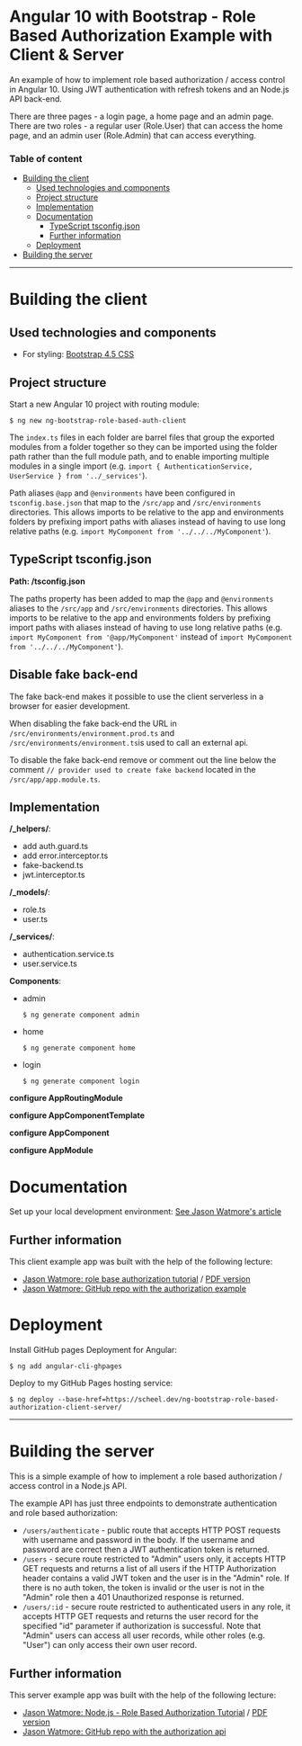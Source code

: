 # Angular 10 with Bootstrap - Role Based Authorization Example with Client & Server

An example of how to implement role based authorization / access control in Angular 10. Using JWT authentication with refresh tokens and an Node.js API back-end.

There are three pages - a login page, a home page and an admin page. There are two roles - a regular user (Role.User) that can access the home page, and an admin user (Role.Admin) that can access everything.

### Table of content
* [Building the client](#Building-the-client)
  * [Used technologies and components](#Used-technologies-and-components)
  * [Project structure](#Project-structure)
  * [Implementation](#Implementation)
  * [Documentation](#Documentation)
    * [TypeScript tsconfig.json](#TypeScript-tsconfig.json)
    * [Further information](#Further-information)
  * [Deployment](#Deployment)
* [Building the server](#Building-the-server)

---

# Building the client

## Used technologies and components
* For styling: [Bootstrap 4.5 CSS](https://getbootstrap.com/docs/4.5/getting-started/introduction/)

## Project structure

Start a new Angular 10 project with routing module:
```shell
$ ng new ng-bootstrap-role-based-auth-client
```

The `index.ts` files in each folder are barrel files that group the exported modules from a folder together so they can be imported using the folder path rather than the full module path, and to enable importing multiple modules in a single import (e.g. `import { AuthenticationService, UserService } from '../_services'`).

Path aliases `@app` and `@environments` have been configured in `tsconfig.base.json` that map to the `/src/app` and `/src/environments` directories. This allows imports to be relative to the app and environments folders by prefixing import paths with aliases instead of having to use long relative paths (e.g. `import MyComponent from '../../../MyComponent'`).

## TypeScript tsconfig.json

**Path: /tsconfig.json**

The paths property has been added to map the `@app` and `@environments` aliases to the `/src/app` and `/src/environments` directories. This allows imports to be relative to the app and environments folders by prefixing import paths with aliases instead of having to use long relative paths (e.g. `import MyComponent from '@app/MyComponent'` instead of `import MyComponent from '../../../MyComponent'`).

## Disable fake back-end

The fake back-end makes it possible to use the client serverless in a browser for easier development.

When disabling the fake back-end the URL in `/src/environments/environment.prod.ts` and `/src/environments/environment.ts`is used to call an external api.

To disable the fake back-end remove or comment out the line below the comment `// provider used to create fake backend` located in the `/src/app/app.module.ts`.

## Implementation

**/_helpers/**:
* add auth.guard.ts
* add error.interceptor.ts
* fake-backend.ts
* jwt.interceptor.ts

**/_models/**:
* role.ts
* user.ts

**/_services/**:
* authentication.service.ts
* user.service.ts

**Components**:
* admin
  ```shell
  $ ng generate component admin
  ```

* home
  ```shell
  $ ng generate component home
  ```

* login
  ```shell
  $ ng generate component login
  ```

**configure AppRoutingModule**

**configure AppComponentTemplate**

**configure AppComponent**

**configure AppModule**

# Documentation

Set up your local development environment: [See Jason Watmore's article](https://jasonwatmore.com/post/2020/06/02/angular-setup-development-environment)

## Further information
This client example app was built with the help of the following lecture:
* [Jason Watmore: role base authorization tutorial](https://jasonwatmore.com/post/2020/09/09/angular-10-role-based-authorization-tutorial-with-example) / [PDF version](./docs/documents/Jason-Watmore-Angular-10-Role-Based-Authorization-Tutorial-with-Example.pdf)
* [Jason Watmore: GitHub repo with the authorization example](https://github.com/cornflourblue/angular-10-role-based-authorization-example)

# Deployment

Install GitHub pages Deployment for Angular:
```shell
$ ng add angular-cli-ghpages
```

Deploy to my GitHub Pages hosting service:
```shell
$ ng deploy --base-href=https://scheel.dev/ng-bootstrap-role-based-authorization-client-server/
```

---

# Building the server

This is a simple example of how to implement a role based authorization / access control in a Node.js API.

The example API has just three endpoints to demonstrate authentication and role based authorization:

* `/users/authenticate` - public route that accepts HTTP POST requests with username and password in the body. If the username and password are correct then a JWT authentication token is returned.
* `/users` - secure route restricted to "Admin" users only, it accepts HTTP GET requests and returns a list of all users if the HTTP Authorization header contains a valid JWT token and the user is in the "Admin" role. If there is no auth token, the token is invalid or the user is not in the "Admin" role then a 401 Unauthorized response is returned.
* `/users/:id` - secure route restricted to authenticated users in any role, it accepts HTTP GET requests and returns the user record for the specified "id" parameter if authorization is successful. Note that "Admin" users can access all user records, while other roles (e.g. "User") can only access their own user record.

## Further information
This server example app was built with the help of the following lecture:
* [Jason Watmore: Node.js - Role Based Authorization Tutorial](https://jasonwatmore.com/post/2018/11/28/nodejs-role-based-authorization-tutorial-with-example-api) / [PDF version](./docs/documents/Jason-Watmore-Node.js-Role-Based-Authorization-Tutorial-with-Example-API.pdf)
* [Jason Watmore: GitHub repo with the authorization api](https://github.com/cornflourblue/node-role-based-authorization-api)
